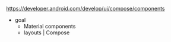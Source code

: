 https://developer.android.com/develop/ui/compose/components

* goal
  * Material components
  * layouts | Compose